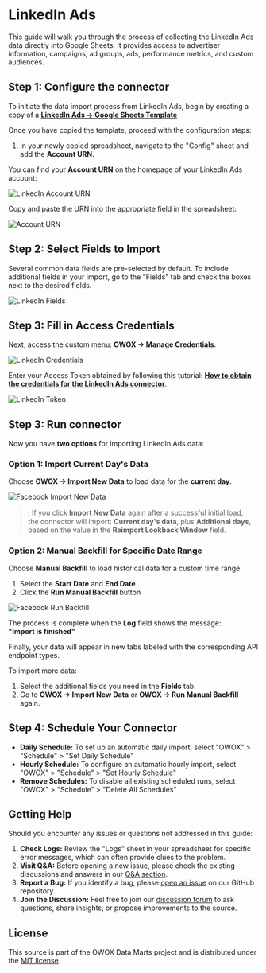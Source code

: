 # LinkedIn Ads

This guide will walk you through the process of collecting the LinkedIn Ads data directly into Google Sheets.
It provides access to advertiser information, campaigns, ad groups, ads, performance metrics, and custom audiences.

## Step 1: Configure the connector

To initiate the data import process from LinkedIn Ads, begin by creating a copy of a [**LinkedIn Ads → Google Sheets Template**](https://docs.google.com/spreadsheets/d/1-eo1z9h5qKGfNDVmSoVYgyEkWfRWRy07NaU5hZnM4Vk/copy)

Once you have copied the template, proceed with the configuration steps:

1. In your newly copied spreadsheet, navigate to the "Config" sheet and add the **Account URN**.

You can find your **Account URN** on the homepage of your LinkedIn Ads account:

![LinkedIn Account URN](./res/linkedin_account.png)

Copy and paste the URN into the appropriate field in the spreadsheet:

![Account URN](./res/linkedin_pasteurn.png)

## Step 2: Select Fields to Import

Several common data fields are pre-selected by default. To include additional fields in your import, go to the "Fields" tab and check the boxes next to the desired fields.

![LinkedIn Fields](./res/linkedin_fields.png)

## Step 3: Fill in Access Credentials

Next, access the custom menu: **OWOX → Manage Credentials**.

![LinkedIn Credentials](./res/linkedin_credentials.png)

Enter your Access Token obtained by following this tutorial: [**How to obtain the credentials for the LinkedIn Ads connector**](../../packages/connectors/src/Sources/LinkedInAds/CREDENTIALS.md).

![LinkedIn Token](./res/linkedin_token.png)

## Step 3: Run connector

Now you have **two options** for importing LinkedIn Ads data:

### Option 1: Import Current Day's Data

Choose **OWOX → Import New Data** to load data for the **current day**.

![Facebook Import New Data](./res/facebook_newdata.png)

> ℹ️ If you click **Import New Data** again after a successful initial load,  
> the connector will import: **Current day's data**, plus **Additional days**, based on the value in the **Reimport Lookback Window** field.

### Option 2: Manual Backfill for Specific Date Range

Choose **Manual Backfill** to load historical data for a custom time range.

1. Select the **Start Date** and **End Date**  
2. Click the **Run Manual Backfill** button

![Facebook Run Backfill](./res/facebook_runbackfill.png)

The process is complete when the **Log** field shows the message:  
**"Import is finished"**  

Finally, your data will appear in new tabs labeled with the corresponding API endpoint types.  

To import more data:

1. Select the additional fields you need in the **Fields** tab.
2. Go to **OWOX → Import New Data** or **OWOX → Run Manual Backfill** again.

## Step 4: Schedule Your Connector

- **Daily Schedule:** To set up an automatic daily import, select "OWOX" > "Schedule" > "Set Daily Schedule"
- **Hourly Schedule:** To configure an automatic hourly import, select "OWOX" > "Schedule" > "Set Hourly Schedule"
- **Remove Schedules:** To disable all existing scheduled runs, select "OWOX" > "Schedule" > "Delete All Schedules"

## Getting Help

Should you encounter any issues or questions not addressed in this guide:

1. **Check Logs:** Review the "Logs" sheet in your spreadsheet for specific error messages, which can often provide clues to the problem.
2. **Visit Q&A:** Before opening a new issue, please check the existing discussions and answers in our [Q&A section](https://github.com/OWOX/owox-data-marts/discussions/categories/q-a).
3. **Report a Bug:** If you identify a bug, please [open an issue](https://github.com/OWOX/owox-data-marts/issues) on our GitHub repository.
4. **Join the Discussion:** Feel free to join our [discussion forum](https://github.com/OWOX/owox-data-marts/discussions) to ask questions, share insights, or propose improvements to the source.

## License

This source is part of the OWOX Data Marts project and is distributed under the [MIT license](../../licenses/MIT.md).
